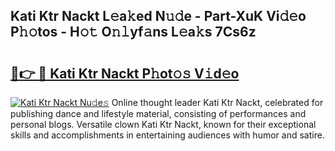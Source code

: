 ## Kati Ktr Nackt L𝚎a𝚔ed N𝚞𝚍e - Part-XuK Vi𝚍𝚎o P𝚑𝚘tos - H𝚘𝚝 O𝚗𝚕yf𝚊ns L𝚎a𝚔s 7Cs6z

# <h2><a href="http://kf989l.oniu.top/?m=Kati+Ktr+Nackt">🔗👉 🔴 Kati Ktr Nackt P𝚑ot𝚘𝚜 V𝚒d𝚎o</a></h2>

[![Kati Ktr Nackt Nu𝚍e𝚜](https://i.imgur.com/0qMVB7G.gif)](http://kf989l.oniu.top/?m=Kati+Ktr+Nackt)
Online thought leader Kati Ktr Nackt, celebrated for publishing dance and lifestyle material, consisting of performances and personal blogs. Versatile clown Kati Ktr Nackt, known for their exceptional skills and accomplishments in entertaining audiences with humor and satire.  
